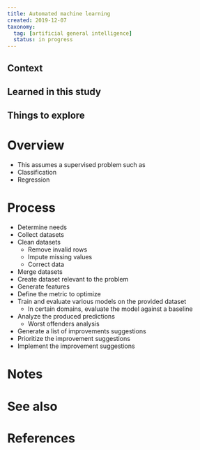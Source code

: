 ```yaml
---
title: Automated machine learning
created: 2019-12-07
taxonomy:
  tag: [artificial general intelligence]
  status: in progress
---
```


## Context

## Learned in this study

## Things to explore

# Overview
* This assumes a supervised problem such as
* Classification
* Regression

# Process
* Determine needs
* Collect datasets
* Clean datasets
	* Remove invalid rows
	* Impute missing values
	* Correct data
* Merge datasets
* Create dataset relevant to the problem
* Generate features
* Define the metric to optimize
* Train and evaluate various models on the provided dataset
	* In certain domains, evaluate the model against a baseline
* Analyze the produced predictions
	* Worst offenders analysis
* Generate a list of improvements suggestions
* Prioritize the improvement suggestions
* Implement the improvement suggestions

# Notes

# See also

# References
